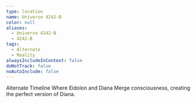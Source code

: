 ```yaml
---
type: location
name: Universe 4242-B
color: null
aliases:
  - Universe 4242-B
  - 4242-B
tags:
  - Alternate
  - Reality
alwaysIncludeInContext: false
doNotTrack: false
noAutoInclude: false
---
```

Alternate Timeline Where Eidolon and Diana Merge consciousness, creating the perfect version of Diana.